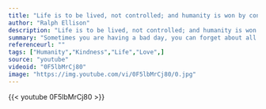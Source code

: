 ```yaml
---
title: "Life is to be lived, not controlled; and humanity is won by continuing to play in face of certain defeat."
author: "Ralph Ellison"
description: "Life is to be lived, not controlled; and humanity is won by continuing to play in face of certain defeat. - Ralph Ellison quotes from GetInspired365.com"
summary: "Sometimes you are having a bad day, you can forget about all the good things that people do. Watch t "
referenceurl: ""
tags: ["Humanity","Kindness","Life","Love",]
source: "youtube"
videoid: "0F5lbMrCj80"
image: "https://img.youtube.com/vi/0F5lbMrCj80/0.jpg"
---
```


{{< youtube 0F5lbMrCj80 >}}
